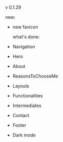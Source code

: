 v 0.1.29

new:

- new favicon

  what's done:

- Navigation
- Hero
- About
- ReasonsToChooseMe
- Layouts
- Functionalities
- Intermediates
- Contact
- Footer
- Dark mode
